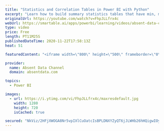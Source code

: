```yaml
---
title: "Statistics and Correlation Tables in Power BI with Python"
excerpt: "Learn how to build summary statistics tables that have min, max, quartiles, standard deviation and mode and counts in one tables. Also build correlation tables with the help of Python all in Power BI. This only takes a few lines of code.   If you create summary tables in similar to what is produced in"
originalUrl: https://youtube.com/watch?v=FhpJLLfrx4c
webUrl: https://smartable.ai/apps/powerbi/learning/videos/absent-data-channel-statistics-and-correlation-tables-in-power-bi-with-python/
type: video
price: Free
length: PT11M25S
publishedDateTime: 2020-11-22T17:58:13Z
heat: 51

featuredContent: "<iframe width=\"800\" height=\"500\" frameborder=\"0\" src=\"https://www.youtube.com/embed/FhpJLLfrx4c\" allow=\"accelerometer; autoplay; encrypted-media; gyroscope; picture-in-picture\" allowfullscreen></iframe>"

provider:
  name: Absent Data Channel
  domain: absentdata.com

topics:
  - Power BI

images:
  - url: https://i.ytimg.com/vi/FhpJLLfrx4c/maxresdefault.jpg
    width: 1280
    height: 720
    isCached: true

secured: "NkViz/2HFjXWOGA8Nr5vpIXlCuOatcIsBPLDNXYZyQT6jJLWHb26hHQigwIOyDygw6iZlHGvA+DV24RjtYIbW3lofwkU40XeLT3ZkdEmHZVe7pQAfhqQK3fvhhjbzQrTZtX7pt+L18arCcQA0FOoEwDTeuZrGhhWquqzeAcOfwgLCZLIBx3odka/dcex5S0idmA+G+gd0tnt2dA2ueOKrvxghwxrhj3RWabPIHigyE4CEKHdX3C/pntf6eTljwAHvYRA6D0H0+8DNk5HYCtliBYMzyXwV9JKf1TW8VJ59qLWOS61LyjNiZjP2burv5rZJ/peU7+eCxwmrLU47LVKoNZfWQxi8WSL1zuiF61Du4dRFic9z7Qd55w3v/SawJ3ApULhFylyRlOyRRY/iWWzPPR3oZcCOedckwlbbf6lkRE=;36BlUO+ycvl10G23LZPR6A=="
---
```


